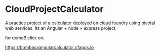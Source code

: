 # CloudProjectCalculator
A practice project of a calculator deployed on cloud foundry using pivotal web services.
Its an Angular + node + express project.

for demo!! click on.

https://bombasaangularcalculator.cfapps.io
